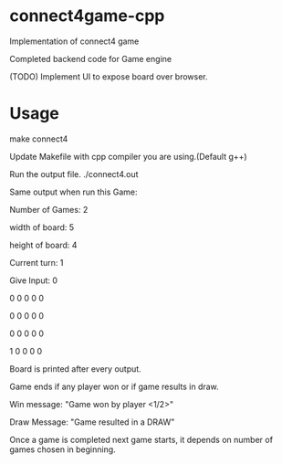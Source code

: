 # connect4game-cpp
Implementation of connect4 game

Completed backend code for Game engine

(TODO) Implement UI to expose board over browser.

# Usage
make connect4

Update Makefile with cpp compiler you are using.(Default g++)

Run the output file.
./connect4.out

Same output when run this Game:

Number of Games: 2

width of board: 5

height of board: 4

Current turn: 1

Give Input: 0

0 0 0 0 0

0 0 0 0 0 

0 0 0 0 0 

1 0 0 0 0 



Board is printed after every output.

Game ends if any player won or if game results in draw.

Win message:
"Game won by player <1/2>"

Draw Message:
"Game resulted in a DRAW"

Once a game is completed next game starts, it depends on number of games chosen in beginning.
